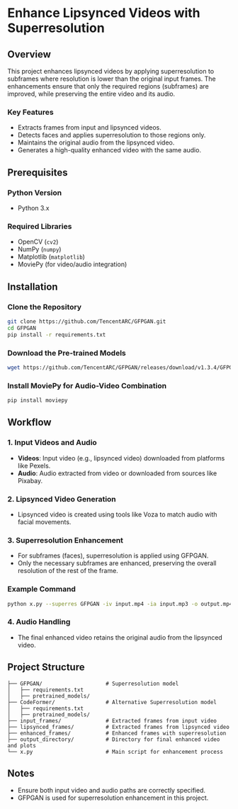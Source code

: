 # Enhance Lipsynced Videos with Superresolution

## Overview
This project enhances lipsynced videos by applying superresolution to subframes where resolution is lower than the original input frames. The enhancements ensure that only the required regions (subframes) are improved, while preserving the entire video and its audio.

### Key Features
- Extracts frames from input and lipsynced videos.
- Detects faces and applies superresolution to those regions only.
- Maintains the original audio from the lipsynced video.
- Generates a high-quality enhanced video with the same audio.

## Prerequisites
### Python Version
- Python 3.x

### Required Libraries
- OpenCV (`cv2`)
- NumPy (`numpy`)
- Matplotlib (`matplotlib`)
- MoviePy (for video/audio integration)

## Installation

### Clone the Repository
```bash
git clone https://github.com/TencentARC/GFPGAN.git
cd GFPGAN
pip install -r requirements.txt
```

### Download the Pre-trained Models
```bash
wget https://github.com/TencentARC/GFPGAN/releases/download/v1.3.4/GFPGANv1.4.pth -O experiments/pretrained_models/GFPGANv1.4.pth
```

### Install MoviePy for Audio-Video Combination
```bash
pip install moviepy
```

## Workflow

### 1. Input Videos and Audio
- **Videos**: Input video (e.g., lipsynced video) downloaded from platforms like Pexels.
- **Audio**: Audio extracted from video or downloaded from sources like Pixabay.

### 2. Lipsynced Video Generation
- Lipsynced video is created using tools like Voza to match audio with facial movements.

### 3. Superresolution Enhancement
- For subframes (faces), superresolution is applied using GFPGAN.
- Only the necessary subframes are enhanced, preserving the overall resolution of the rest of the frame.

### Example Command
```bash
python x.py --superres GFPGAN -iv input.mp4 -ia input.mp3 -o output.mp4
```

### 4. Audio Handling
- The final enhanced video retains the original audio from the lipsynced video.

## Project Structure
```
├── GFPGAN/                    # Superresolution model
│   ├── requirements.txt
│   ├── pretrained_models/
├── CodeFormer/                # Alternative Superresolution model
│   ├── requirements.txt
│   ├── pretrained_models/
├── input_frames/              # Extracted frames from input video
├── lipsynced_frames/          # Extracted frames from lipsynced video
├── enhanced_frames/           # Enhanced frames with superresolution
├── output_directory/          # Directory for final enhanced video and plots
└── x.py                       # Main script for enhancement process
```

## Notes
- Ensure both input video and audio paths are correctly specified.
- GFPGAN is used for superresolution enhancement in this project.
